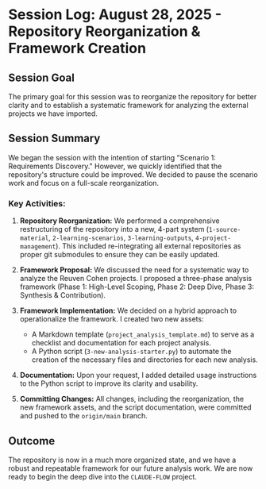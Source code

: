 # Session Log: August 28, 2025 - Repository Reorganization & Framework Creation

## Session Goal
The primary goal for this session was to reorganize the repository for better clarity and to establish a systematic framework for analyzing the external projects we have imported.

## Session Summary
We began the session with the intention of starting "Scenario 1: Requirements Discovery." However, we quickly identified that the repository's structure could be improved. We decided to pause the scenario work and focus on a full-scale reorganization.

### Key Activities:

1.  **Repository Reorganization:** We performed a comprehensive restructuring of the repository into a new, 4-part system (`1-source-material`, `2-learning-scenarios`, `3-learning-outputs`, `4-project-management`). This included re-integrating all external repositories as proper git submodules to ensure they can be easily updated.

2.  **Framework Proposal:** We discussed the need for a systematic way to analyze the Reuven Cohen projects. I proposed a three-phase analysis framework (Phase 1: High-Level Scoping, Phase 2: Deep Dive, Phase 3: Synthesis & Contribution).

3.  **Framework Implementation:** We decided on a hybrid approach to operationalize the framework. I created two new assets:
    *   A Markdown template (`project_analysis_template.md`) to serve as a checklist and documentation for each project analysis.
    *   A Python script (`3-new-analysis-starter.py`) to automate the creation of the necessary files and directories for each new analysis.

4.  **Documentation:** Upon your request, I added detailed usage instructions to the Python script to improve its clarity and usability.

5.  **Committing Changes:** All changes, including the reorganization, the new framework assets, and the script documentation, were committed and pushed to the `origin/main` branch.

## Outcome
The repository is now in a much more organized state, and we have a robust and repeatable framework for our future analysis work. We are now ready to begin the deep dive into the `CLAUDE-FLOW` project.
